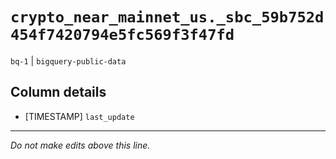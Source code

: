 # `crypto_near_mainnet_us._sbc_59b752d454f7420794e5fc569f3f47fd`
`bq-1` | `bigquery-public-data`

## Column details
* [TIMESTAMP] `last_update`

-------------------------------------------------------------------------------
*Do not make edits above this line.*
